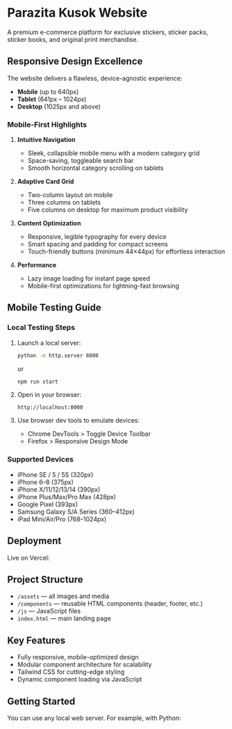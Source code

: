 # Parazita Kusok Website

A premium e-commerce platform for exclusive stickers, sticker packs, sticker books, and original print merchandise.

## Responsive Design Excellence

The website delivers a flawless, device-agnostic experience:

- **Mobile** (up to 640px)
- **Tablet** (641px – 1024px)
- **Desktop** (1025px and above)

### Mobile-First Highlights

1. **Intuitive Navigation**  
   - Sleek, collapsible mobile menu with a modern category grid  
   - Space-saving, toggleable search bar  
   - Smooth horizontal category scrolling on tablets  

2. **Adaptive Card Grid**  
   - Two-column layout on mobile  
   - Three columns on tablets  
   - Five columns on desktop for maximum product visibility  

3. **Content Optimization**  
   - Responsive, legible typography for every device  
   - Smart spacing and padding for compact screens  
   - Touch-friendly buttons (minimum 44×44px) for effortless interaction  

4. **Performance**  
   - Lazy image loading for instant page speed  
   - Mobile-first optimizations for lightning-fast browsing  

## Mobile Testing Guide

### Local Testing Steps

1. Launch a local server:
   ```bash
   python -m http.server 8000
   ```
   or
   ```bash
   npm run start
   ```

2. Open in your browser:
   ```
   http://localhost:8000
   ```

3. Use browser dev tools to emulate devices:
   - Chrome DevTools > Toggle Device Toolbar
   - Firefox > Responsive Design Mode

### Supported Devices

- iPhone SE / 5 / 5S (320px)
- iPhone 6–8 (375px)
- iPhone X/11/12/13/14 (390px)
- iPhone Plus/Max/Pro Max (428px)
- Google Pixel (393px)
- Samsung Galaxy S/A Series (360–412px)
- iPad Mini/Air/Pro (768–1024px)

## Deployment

Live on Vercel:  
 

## Project Structure

- `/assets` — all images and media
- `/components` — reusable HTML components (header, footer, etc.)
- `/js` — JavaScript files
- `index.html` — main landing page

## Key Features

- Fully responsive, mobile-optimized design
- Modular component architecture for scalability
- Tailwind CSS for cutting-edge styling
- Dynamic component loading via JavaScript

## Getting Started

You can use any local web server. For example, with Python:
